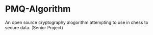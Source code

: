 # PMQ-Algorithm
An open source cryptography alogorithm attempting to use in chess to secure data. (Senior Project)
